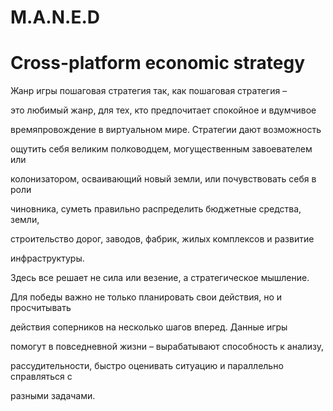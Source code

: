 M.A.N.E.D
=========

Cross-platform economic strategy
===

Жанр игры пошаговая стратегия так, как пошаговая стратегия –

это любимый жанр, для тех, кто предпочитает спокойное и вдумчивое 

времяпровождение в виртуальном мире. Стратегии дают возможность 

ощутить себя великим полководцем, могущественным завоевателем или 

колонизатором, осваивающий новый земли, или почувствовать себя в роли 

чиновника, суметь правильно распределить бюджетные средства, земли, 

строительство дорог, заводов, фабрик, жилых комплексов и развитие 

инфраструктуры. 

Здесь все решает не сила или везение, а стратегическое мышление. 

Для победы важно не только планировать свои действия, но и просчитывать 

действия соперников на несколько шагов вперед. Данные игры 

помогут в повседневной жизни – вырабатывают способность к анализу, 

рассудительности, быстро оценивать ситуацию и параллельно справляться с 

разными задачами.
